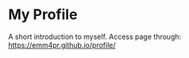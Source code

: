 # My Profile
A short introduction to myself. Access page through: https://emm4pr.github.io/profile/
